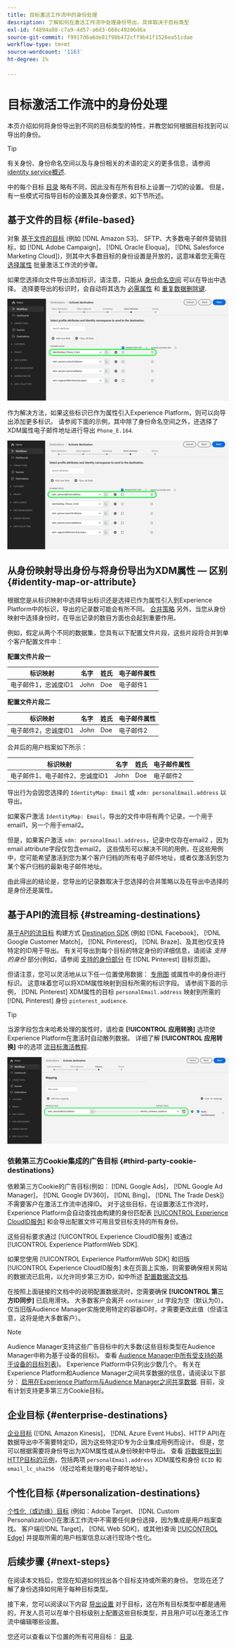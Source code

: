 ```yaml
---
title: 目标激活工作流中的身份处理
description: 了解如何在激活工作流中处理身份导出，具体取决于目标类型
exl-id: f4894a08-c7a9-4d57-a6d3-660c49206d6a
source-git-commit: f9917d6a6de81f98b472cff9b41f1526ea51cdae
workflow-type: tm+mt
source-wordcount: '1163'
ht-degree: 1%

---
```


# 目标激活工作流中的身份处理

本页介绍如何将身份导出到不同的目标类型的特性，并教您如何根据目标找到可以导出的身份。

>[!TIP]
>
> 有关身份、身份命名空间以及与身份相关的术语的定义的更多信息，请参阅 [identity service概述](/help/identity-service/home.md).

中的每个目标 [目录](/help/destinations/catalog/overview.md) 略有不同，因此没有在所有目标上设置一刀切的设置。 但是，有一些模式可指导目标的设置及其身份要求，如下节所述。

## 基于文件的目标 {#file-based}

对象 [基于文件的目标](/help/destinations/destination-types.md#file-based) (例如 [!DNL Amazon S3]、 SFTP、大多数电子邮件营销目标，如 [!DNL Adobe Campaign]， [!DNL Oracle Eloqua]， [!DNL Salesforce Marketing Cloud])，则其中大多数目标的身份设置是开放的，这意味着您无需在 [选择属性](/help/destinations/ui/activate-batch-profile-destinations.md#select-attributes) 批量激活工作流的步骤。

如果您选择向文件导出添加标识，请注意，只能从 [身份命名空间](/help/identity-service/features/identity-graph-viewer.md#access-identity-graph-viewer) 可以在导出中选择。 选择要导出的标识时，会自动将其选为 [必需属性](/help/destinations/ui/activate-batch-profile-destinations.md#mandatory-attributes) 和 [重复数据删除键](/help/destinations/ui/activate-batch-profile-destinations.md#deduplication-keys).

![选定为强制属性和重复数据删除键的标识。](/help/destinations/assets/how-destinations-work/selected-identity.png)

作为解决方法，如果这些标识已作为属性引入Experience Platform，则可以向导出添加更多标识。 请参阅下面的示例，其中除了身份命名空间之外，还选择了XDM属性电子邮件地址进行导出 `Phone_E.164`.

![为导出选择的电子邮件地址属性示例。](/help/destinations/assets/how-destinations-work/email-selected.png)

## 从身份映射导出身份与将身份导出为XDM属性 — 区别 {#identity-map-or-attribute}

根据您是从标识映射中选择导出标识还是选择已作为属性引入到Experience Platform中的标识，导出的记录数可能会有所不同。 [合并策略](/help/profile/merge-policies/overview.md) 另外，当您从身份映射中选择身份时，在导出记录的数目方面也会起到重要作用。

例如，假定从两个不同的数据集，您具有以下配置文件片段，这些片段将合并到单个客户配置文件中：

**配置文件片段一**

| 标识映射 | 名字 | 姓氏 | 电子邮件属性 |
|---------|----------|---------|--------|
| 电子邮件1，忠诚度ID1 | John | Doe | 电子邮件1 |


**配置文件片段二**

| 标识映射 | 名字 | 姓氏 | 电子邮件属性 |
|---------|----------|---------|--------|
| 电子邮件2，忠诚度ID1 | John | Doe | 电子邮件2 |

合并后的用户档案如下所示：

| 标识映射 | 名字 | 姓氏 | 电子邮件属性 |
|---------|----------|---------|--------|
| 电子邮件1、电子邮件2、忠诚度ID1 | John | Doe | 电子邮件2 |

导出行为会因您选择的 `IdentityMap: Email` 或 `xdm: personalEmail.address` 以导出。

如果客户激活 `IdentityMap: Email`，导出的文件中将有两个记录，一个用于email1，另一个用于email2。

但是，如果客户激活 `xdm: personalEmail.address`，记录中仅存在email2 ，因为email attribute字段仅包含email2。 这些情形可以解决不同的用例，在这些用例中，您可能希望激活到您为某个客户归档的所有电子邮件地址，或者仅激活到您为某个客户归档的最新电子邮件地址。

由此得出的结论是，您导出的记录数取决于您选择的合并策略以及在导出中选择的是身份还是属性。

## 基于API的流目标 {#streaming-destinations}

[基于API的流目标](/help/destinations/destination-types.md#streaming-destination) 构建方式 [Destination SDK](/help/destinations/destination-sdk/overview.md) (例如 [!DNL Facebook]， [!DNL Google Customer Match]， [!DNL Pinterest]， [!DNL Braze]、及其他)仅支持特定的ID用于导出。 有关可导出到每个目标的特定身份的详细信息，请阅读 *支持的身份* 部分(例如，请参阅 [支持的身份部分](/help/destinations/catalog/advertising/pinterest.md) 在 [!DNL Pinterest] 目标页面)。

但请注意，您可以灵活地从以下任一位置使用数据： [专用图](/help/profile/merge-policies/overview.md#id-stitching) 或属性中的身份进行标识。 这意味着您可以将XDM属性映射到目标所需的标识字段。 请参阅下面的示例， [!DNL Pinterest] XDM属性的目标 `personalEmail.address` 映射到所需的 [!DNL Pinterest] 身份 `pinterest_audience`.

>[!TIP]
>
>当源字段包含未哈希处理的属性时，请检查 **[!UICONTROL 应用转换]** 选项使Experience Platform在激活时自动散列数据。 详细了解 **[!UICONTROL 应用转换]** 中的选项 [流目标激活教程](/help/destinations/ui/activate-segment-streaming-destinations.md#apply-transformation).

![映射到Pinterest目标的身份字段的电子邮件地址属性示例。](/help/destinations/assets/how-destinations-work/email-mapped-to-identity.png)

### 依赖第三方Cookie集成的广告目标 {#third-party-cookie-destinations}

依赖第三方Cookie的广告目标(例如： [!DNL Google Ads]， [!DNL Google Ad Manager]， [!DNL Google DV360]， [!DNL Bing]， [!DNL The Trade Desk])不需要客户在激活工作流中选择ID。 对于这些目标，在设置激活工作流时，Experience Platform会自动查找由构建的身份匹配表 [[!UICONTROL Experience CloudID服务]](https://experienceleague.adobe.com/docs/id-service/using/intro/overview.html?lang=zh-Hans) 和会导出配置文件可用且受目标支持的所有身份。

这些目标要求通过 [!UICONTROL Experience CloudID服务] 或通过 [!UICONTROL Experience PlatformWeb SDK].

如果您使用 [!UICONTROL Experience PlatformWeb SDK] 和旧版 [!UICONTROL Experience CloudID服务] 未在页面上实施，则需要确保相关网站的数据流已启用，以允许同步第三方ID，如中所述 [配置数据流文档](/help/datastreams/configure.md#create).

在按照上面链接的文档中的说明配置数据流时，您需要确保 **[!UICONTROL 第三方ID同步]** 已启用滑块。 大多数客户会离开 `container_id` 字段为空（默认为0）。 仅当旧版Audience Manager实施使用特定的容器ID时，才需要更改此值（但请注意，这将是绝大多数客户）。

>[!NOTE]
>
>Audience Manager支持这些广告目标中的大多数(这些目标类型在Audience Manager中称为基于设备的目标)。 查看 [Audience Manager中所有受支持的基于设备的目标列表](https://experienceleague.adobe.com/docs/audience-manager/user-guide/features/destinations/device-based/device-based-destinations-list.html))。 Experience Platform中只列出少数几个。 有关在Experience Platform和Audience Manager之间共享数据的信息，请阅读以下部分： [启用在Experience Platform与Audience Manager之间共享数据](https://experienceleague.adobe.com/docs/audience-manager/user-guide/implementation-integration-guides/integration-experience-platform/aam-aep-audience-sharing.html#enable-aep-to-aam-data). 目前，没有计划支持更多第三方Cookie目标。

## 企业目标 {#enterprise-destinations}

[企业目标](/help/destinations/destination-types.md#streaming-profile-export) ([!DNL Amazon Kinesis]， [!DNL Azure Event Hubs]、HTTP API)在数据导出中不需要特定ID，因为这些特定ID专为企业集成用例而设计。 但是，您可以根据需要将身份导出为XDM属性或从身份映射中导出。 查看 [将数据导出到HTTP目标的示例](/help/destinations/catalog/streaming/http-destination.md#exported-data)，包括两项 `personalEmail.address` XDM属性和身份 `ECID` 和 `email_lc_sha256` （经过哈希处理的电子邮件地址）。

## 个性化目标 {#personalization-destinations}

[个性化（或边缘）目标](/help/destinations/destination-types.md#edge-personalization-destinations) (例如：Adobe Target、 [!DNL Custom Personalization])在激活工作流中不需要任何身份选择，因为集成是用户档案查找。 客户端([!DNL Target]， [!DNL Web SDK]，或其他)查询 [[!UICONTROL Edge]](/help/collection/home.md#edge) 并提取所需的用户档案信息以进行现场个性化。

<!--
![Table with all supported identities](/help/destinations/assets/how-destinations-work/identities-table.png)

-->

## 后续步骤 {#next-steps}

在阅读本文档后，您现在知道如何找出各个目标支持或所需的身份。 您现在还了解了身份选择如何用于每种目标类型。

接下来，您可以阅读以下内容 [导出设置](/help/destinations/how-destinations-work/destinations-configurations.md) 对于目标，这在所有目标类型中都是通用的，开发人员可以在单个目标级别上配置这些目标类型，并且用户可以在激活工作流中编辑哪些设置。

您还可以查看以下位置的所有可用目标： [目录](/help/destinations/catalog/overview.md).

